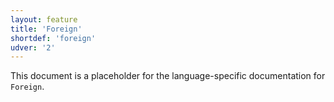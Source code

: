 ```yaml
---
layout: feature
title: 'Foreign'
shortdef: 'foreign'
udver: '2'
---
```


This document is a placeholder for the language-specific documentation
for `Foreign`.
